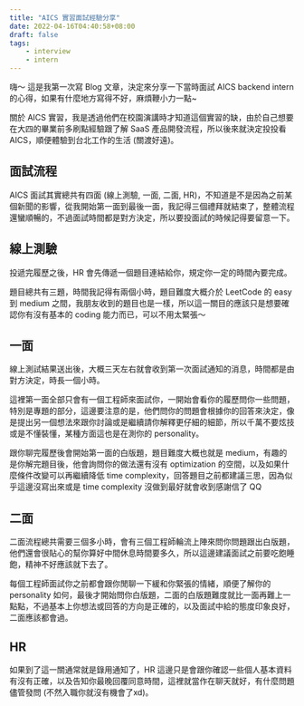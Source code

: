 ```yaml
---
title: "AICS 實習面試經驗分享"
date: 2022-04-16T04:40:58+08:00
draft: false
tags:
    - interview
    - intern
---
```


嗨～ 這是我第一次寫 Blog 文章，決定來分享一下當時面試 AICS backend intern 的心得，如果有什麼地方寫得不好，麻煩鞭小力一點~


關於 AICS 實習，我是透過他們在校園演講時才知道這個實習的缺，由於自己想要在大四的畢業前多刷點經驗跟了解 SaaS 產品開發流程，所以後來就決定投投看 AICS，順便體驗到台北工作的生活 (關渡好遠)。

## 面試流程
AICS 面試其實總共有四面 (線上測驗, 一面, 二面, HR)，不知道是不是因為之前某個新聞的影響，從我開始第一面到最後一面，我記得三個禮拜就結束了，整體流程還蠻順暢的，不過面試時間都是對方決定，所以要投面試的時候記得要留意一下。

## 線上測驗
投遞完履歷之後，HR 會先傳遞一個題目連結給你，規定你一定的時間內要完成。
<br/>

題目總共有三題，時間我記得有兩個小時，題目難度大概介於 LeetCode 的 easy 到 medium 之間，我朋友收到的題目也是一樣，所以這一關目的應該只是想要確認你有沒有基本的 coding 能力而已，可以不用太緊張～

## 一面
線上測試結果送出後，大概三天左右就會收到第一次面試通知的消息，時間都是由對方決定，時長一個小時。
<br/>

這裡第一面全部只會有一個工程師來面試你，一開始會看你的履歷問你一些問題，特別是專題的部分，這邊要注意的是，他們問你的問題會根據你的回答來決定，像是提出另一個想法來跟你討論或是繼續請你解釋更仔細的細節，所以千萬不要炫技或是不懂裝懂，某種方面這也是在測你的 personality。
<br/>

跟你聊完履歷後會開始第一面的白版題，題目難度大概也就是 medium，有趣的是你解完題目後，他會詢問你的做法還有沒有 optimization 的空間，以及如果什麼條件改變可以再繼續降低 time complexity，回答題目之前都建議三思，因為似乎這邊沒寫出來或是 time complexity 沒做到最好就會收到感謝信了 QQ

## 二面
二面流程總共需要三個多小時，會有三個工程師輪流上陣來問你問題跟出白版題，他們還會很貼心的幫你算好中間休息時間要多久，所以這邊建議面試之前要吃飽睡飽，精神不好應該就下去了。
<br/>

每個工程師面試你之前都會跟你閒聊一下緩和你緊張的情緒，順便了解你的 personality 如何，最後才開始問你白版題，二面的白版題難度就比一面再難上一點點，不過基本上你想法或回答的方向是正確的，以及面試中給的態度印象良好，二面應該都會過。

## HR
如果到了這一關通常就是錄用通知了，HR 這邊只是會跟你確認一些個人基本資料有沒有正確，以及告知你最晚回覆同意時間，這裡就當作在聊天就好，有什麼問題儘管發問 (不然入職你就沒有機會了xd)。
